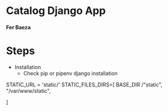 # Catalog Django App
#### Fer Baeza


# Steps

* Installation
    * Check pip or pipenv django installation




STATIC_URL = 'static/'
STATIC_FILES_DIRS=[
    BASE_DIR /"static",
    "/var/www/static",

]
